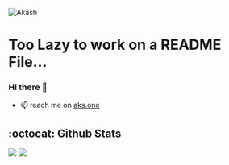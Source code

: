 ![Akash](https://aks.one/akash-santhosh.gif)
# Too Lazy to work on a README File...

### Hi there 👋
- 📫 reach me on [aks.one](https://aks.one)

## :octocat: Github Stats

![](https://raw.githubusercontent.com/akash-santhosh/github-stats-transparent/output/generated/overview.svg)
![](https://raw.githubusercontent.com/akash-santhosh/github-stats-transparent/output/generated/languages.svg)
